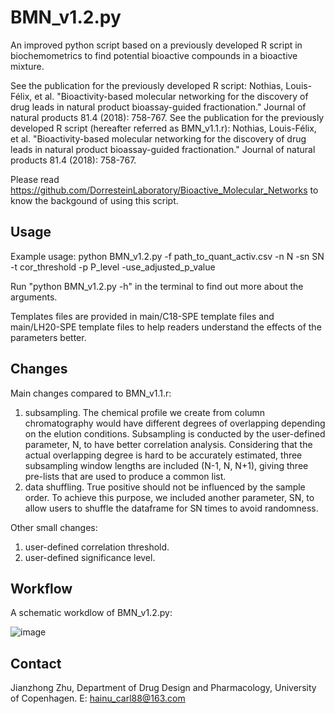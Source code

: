 # BMN_v1.2.py
An improved python script based on a previously developed R script in biochemometrics to find potential bioactive compounds in a bioactive mixture.

See the publication for the previously developed R script: Nothias, Louis-Félix, et al. "Bioactivity-based molecular networking for the discovery of drug leads in natural product bioassay-guided fractionation." Journal of natural products 81.4 (2018): 758-767.
See the publication for the previously developed R script (hereafter referred as BMN_v1.1.r): Nothias, Louis-Félix, et al. "Bioactivity-based molecular networking for the discovery of drug leads in natural product bioassay-guided fractionation." Journal of natural products 81.4 (2018): 758-767.

Please read https://github.com/DorresteinLaboratory/Bioactive_Molecular_Networks to know the backgound of using this script.

## Usage
Example usage: python BMN_v1.2.py -f path_to_quant_activ.csv -n N -sn SN -t cor_threshold -p P_level -use_adjusted_p_value

Run "python BMN_v1.2.py -h" in the terminal to find out more about the arguments.

Templates files are provided in main/C18-SPE template files and main/LH20-SPE template files to help readers understand the effects of the parameters better.

## Changes
Main changes compared to BMN_v1.1.r:
1) subsampling. The chemical profile we create from column chromatography would have different degrees of overlapping depending on the elution conditions. Subsampling is conducted by the user-defined parameter, N, to have better correlation analysis. Considering that the actual overlapping degree is hard to be accurately estimated, three subsampling window lengths are included (N-1, N, N+1), giving three pre-lists that are used to produce a common list.
2) data shuffling. True positive should not be influenced by the sample order. To achieve this purpose, we included another parameter, SN, to allow users to shuffle the dataframe for SN times to avoid randomness.

Other small changes:
1) user-defined correlation threshold.
2) user-defined significance level.

## Workflow
A schematic workdlow of BMN_v1.2.py:

![image](https://github.com/user-attachments/assets/4dc3347c-fb2c-4533-97b0-375394342ac7)

## Contact
Jianzhong Zhu, Department of Drug Design and Pharmacology, University of Copenhagen. E: hainu_carl88@163.com

